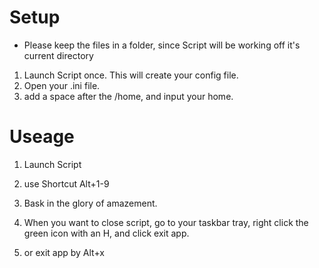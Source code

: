 # Setup
- Please keep the files in a folder, since Script will be working off it's current directory 


1. Launch Script once. This will create your config file. 
2. Open your .ini file. 
3. add a space after the /home, and input your home.

# Useage
1. Launch Script
2. use Shortcut Alt+1-9
3. Bask in the glory of amazement. 

4. When you want to close script, go to your taskbar tray, right click the green icon with an H, and click exit app. 
5. or exit app by Alt+x
